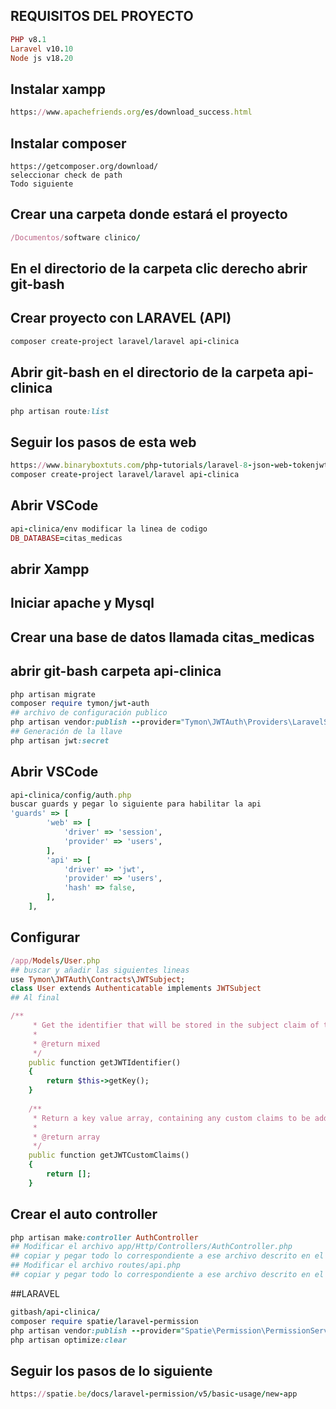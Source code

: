 ## REQUISITOS DEL PROYECTO
```ruby
PHP v8.1
Laravel v10.10
Node js v18.20
```
## Instalar xampp
```ruby
https://www.apachefriends.org/es/download_success.html
```
## Instalar composer
```
https://getcomposer.org/download/
seleccionar check de path
Todo siguiente
```
## Crear una carpeta donde estará el proyecto
```ruby
/Documentos/software clinico/
```
## En el directorio de la carpeta clic derecho abrir git-bash
## Crear proyecto con LARAVEL (API)
```ruby
composer create-project laravel/laravel api-clinica
```
## Abrir git-bash en el directorio de la carpeta api-clinica
```ruby
php artisan route:list
```
## Seguir los pasos de esta web
```ruby
https://www.binaryboxtuts.com/php-tutorials/laravel-8-json-web-tokenjwt-authentication/
composer create-project laravel/laravel api-clinica
```
## Abrir VSCode
```ruby
api-clinica/env modificar la linea de codigo
DB_DATABASE=citas_medicas
```
## abrir Xampp
## Iniciar apache y Mysql
## Crear una base de datos llamada citas_medicas
## abrir git-bash carpeta api-clinica
```ruby
php artisan migrate
composer require tymon/jwt-auth
## archivo de configuración publico
php artisan vendor:publish --provider="Tymon\JWTAuth\Providers\LaravelServiceProvider"
## Generación de la llave
php artisan jwt:secret
```
## Abrir VSCode
```ruby
api-clinica/config/auth.php 
buscar guards y pegar lo siguiente para habilitar la api
'guards' => [
        'web' => [
            'driver' => 'session',
            'provider' => 'users',
        ], 
        'api' => [
            'driver' => 'jwt',
            'provider' => 'users',
            'hash' => false,
        ],
    ],
```
## Configurar
``` ruby
/app/Models/User.php
## buscar y añadir las siguientes lineas
use Tymon\JWTAuth\Contracts\JWTSubject; 
class User extends Authenticatable implements JWTSubject
## Al final

/**
     * Get the identifier that will be stored in the subject claim of the JWT.
     *
     * @return mixed
     */
    public function getJWTIdentifier()
    {
        return $this->getKey();
    }
 
    /**
     * Return a key value array, containing any custom claims to be added to the JWT.
     *
     * @return array
     */
    public function getJWTCustomClaims()
    {
        return [];
    }
```
## Crear el auto controller
``` ruby
php artisan make:controller AuthController
## Modificar el archivo app/Http/Controllers/AuthController.php
## copiar y pegar todo lo correspondiente a ese archivo descrito en el enlace
## Modificar el archivo routes/api.php
## copiar y pegar todo lo correspondiente a ese archivo descrito en el enlace
```
##LARAVEL
``` ruby
gitbash/api-clinica/
composer require spatie/laravel-permission
php artisan vendor:publish --provider="Spatie\Permission\PermissionServiceProvider"
php artisan optimize:clear
```
## Seguir los pasos de lo siguiente
``` ruby
https://spatie.be/docs/laravel-permission/v5/basic-usage/new-app
```
